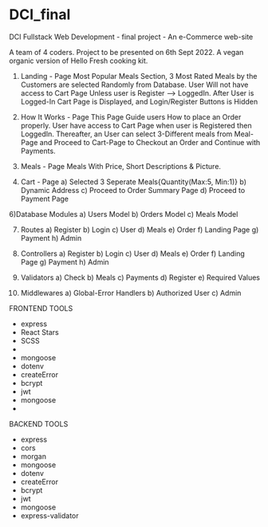 # DCI_final
DCI Fullstack Web Development - final project - An e-Commerce web-site

A team of 4 coders. Project to be presented on 6th Sept 2022. 
A vegan organic version of Hello Fresh cooking kit.

1) Landing - Page
Most Popular Meals Section, 3 Most Rated Meals by the Customers are selected Randomly from Database.
User Will not have access to Cart Page Unless user is Register --> LoggedIn.
After User is Logged-In Cart Page is Displayed, and Login/Register Buttons is Hidden

2) How It Works - Page
This Page Guide users How to place an Order properly. User have access to Cart Page when user is Registered then LoggedIn. 
Thereafter, an User can select 3-Different meals from Meal-Page and Proceed to Cart-Page to Checkout an Order and Continue with Payments.

3) Meals - Page
Meals With Price, Short Descriptions & Picture.

5) Cart - Page
  a) Selected 3 Seperate Meals{Quantity(Max:5, Min:1)}
  b) Dynamic Address
  c) Proceed to Order Summary Page
  d) Proceed to Payment Page
  
6)Database Modules
 a) Users Model
 b) Orders Model
 c) Meals Model
 
7) Routes
 a) Register 
 b) Login
 c) User 
 d) Meals
 e) Order
 f) Landing Page
 g) Payment
 h) Admin

8) Controllers
 a) Register 
 b) Login
 c) User 
 d) Meals
 e) Order
 f) Landing Page
 g) Payment
 h) Admin
 
9) Validators
 a) Check
 b) Meals
 c) Payments
 d) Register
 e) Required Values
 
10) Middlewares
 a) Global-Error Handlers
 b) Authorized User
 c) Admin
 
FRONTEND TOOLS
- express 
- React Stars
- SCSS
- 
- mongoose 
- dotenv
- createError
- bcrypt
- jwt 
- mongoose
- 
   
   
BACKEND TOOLS
- express 
- cors 
- morgan
- mongoose 
- dotenv
- createError
- bcrypt
- jwt 
- mongoose
- express-validator



